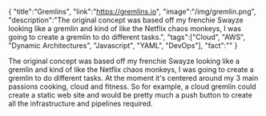 {
"title":"Gremlins",
"link":"https://gremlins.io",
"image":"/img/gremlin.png",
"description":"The original concept was based off my frenchie Swayze looking like a gremlin and kind of like the Netflix chaos monkeys, I was going to create a gremlin to do different tasks.",
"tags":["Cloud", "AWS", "Dynamic Architectures", "Javascript", "YAML", "DevOps"],
"fact":""
}

The original concept was based off my frenchie Swayze looking like a gremlin and kind of like the Netflix chaos monkeys, I was going to create a gremlin to do different tasks. At the moment it's centered around my 3 main passions cooking, cloud and fitness. So for example, a cloud gremlin could create a static web site and would be pretty much a push button to create all the infrastructure and pipelines required.
